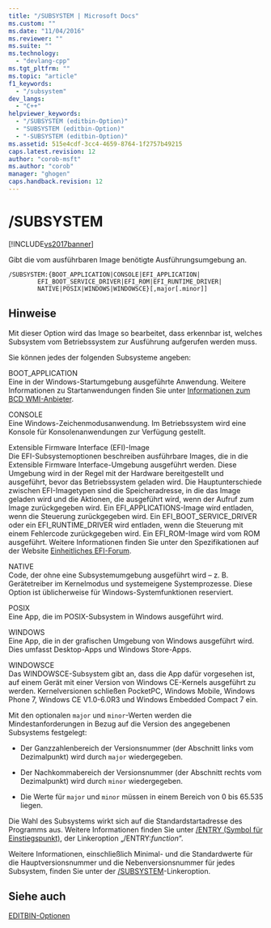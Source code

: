 ```yaml
---
title: "/SUBSYSTEM | Microsoft Docs"
ms.custom: ""
ms.date: "11/04/2016"
ms.reviewer: ""
ms.suite: ""
ms.technology: 
  - "devlang-cpp"
ms.tgt_pltfrm: ""
ms.topic: "article"
f1_keywords: 
  - "/subsystem"
dev_langs: 
  - "C++"
helpviewer_keywords: 
  - "/SUBSYSTEM (editbin-Option)"
  - "SUBSYSTEM (editbin-Option)"
  - "-SUBSYSTEM (editbin-Option)"
ms.assetid: 515e4cdf-3cc4-4659-8764-1f2757b49215
caps.latest.revision: 12
author: "corob-msft"
ms.author: "corob"
manager: "ghogen"
caps.handback.revision: 12
---
```

# /SUBSYSTEM
[!INCLUDE[vs2017banner](../../assembler/inline/includes/vs2017banner.md)]

Gibt die vom ausführbaren Image benötigte Ausführungsumgebung an.  
  
```  
/SUBSYSTEM:{BOOT_APPLICATION|CONSOLE|EFI_APPLICATION|  
        EFI_BOOT_SERVICE_DRIVER|EFI_ROM|EFI_RUNTIME_DRIVER|  
        NATIVE|POSIX|WINDOWS|WINDOWSCE}[,major[.minor]]  
```  
  
## Hinweise  
 Mit dieser Option wird das Image so bearbeitet, dass erkennbar ist, welches Subsystem vom Betriebssystem zur Ausführung aufgerufen werden muss.  
  
 Sie können jedes der folgenden Subsysteme angeben:  
  
 BOOT\_APPLICATION  
 Eine in der Windows\-Startumgebung ausgeführte Anwendung.  Weitere Informationen zu Startanwendungen finden Sie unter [Informationen zum BCD WMI\-Anbieter](http://msdn.microsoft.com/library/aa362639.aspx).  
  
 CONSOLE  
 Eine Windows\-Zeichenmodusanwendung.  Im Betriebssystem wird eine Konsole für Konsolenanwendungen zur Verfügung gestellt.  
  
 Extensible Firmware Interface \(EFI\)\-Image  
 Die EFI\-Subsystemoptionen beschreiben ausführbare Images, die in die Extensible Firmware Interface\-Umgebung ausgeführt werden.  Diese Umgebung wird in der Regel mit der Hardware bereitgestellt und ausgeführt, bevor das Betriebssystem geladen wird.  Die Hauptunterschiede zwischen EFI\-Imagetypen sind die Speicheradresse, in die das Image geladen wird und die Aktionen, die ausgeführt wird, wenn der Aufruf zum Image zurückgegeben wird.  Ein EFI\_APPLICATIONS\-Image wird entladen, wenn die Steuerung zurückgegeben wird.  Ein EFI\_BOOT\_SERVICE\_DRIVER oder ein EFI\_RUNTIME\_DRIVER wird entladen, wenn die Steuerung mit einem Fehlercode zurückgegeben wird.  Ein EFI\_ROM\-Image wird vom ROM ausgeführt.  Weitere Informationen finden Sie unter den Spezifikationen auf der Website [Einheitliches EFI\-Forum](http://www.uefi.org/).  
  
 NATIVE  
 Code, der ohne eine Subsystemumgebung ausgeführt wird – z. B. Gerätetreiber im Kernelmodus und systemeigene Systemprozesse.  Diese Option ist üblicherweise für Windows\-Systemfunktionen reserviert.  
  
 POSIX  
 Eine App, die im POSIX\-Subsystem in Windows ausgeführt wird.  
  
 WINDOWS  
 Eine App, die in der grafischen Umgebung von Windows ausgeführt wird.  Dies umfasst Desktop\-Apps und Windows Store\-Apps.  
  
 WINDOWSCE  
 Das WINDOWSCE\-Subsystem gibt an, dass die App dafür vorgesehen ist, auf einem Gerät mit einer Version von Windows CE\-Kernels ausgeführt zu werden.  Kernelversionen schließen PocketPC, Windows Mobile, Windows Phone 7, Windows CE V1.0\-6.0R3 und Windows Embedded Compact 7 ein.  
  
 Mit den optionalen `major` und `minor`\-Werten werden die Mindestanforderungen in Bezug auf die Version des angegebenen Subsystems festgelegt:  
  
-   Der Ganzzahlenbereich der Versionsnummer \(der Abschnitt links vom Dezimalpunkt\) wird durch `major` wiedergegeben.  
  
-   Der Nachkommabereich der Versionsnummer \(der Abschnitt rechts vom Dezimalpunkt\) wird durch `minor` wiedergegeben.  
  
-   Die Werte für `major` und `minor` müssen in einem Bereich von 0 bis 65.535 liegen.  
  
 Die Wahl des Subsystems wirkt sich auf die Standardstartadresse des Programms aus.  Weitere Informationen finden Sie unter [\/ENTRY \(Symbol für Einstiegspunkt\)](../../build/reference/entry-entry-point-symbol.md), der Linkeroption „\/ENTRY:*function*“.  
  
 Weitere Informationen, einschließlich Minimal\- und die Standardwerte für die Hauptversionsnummer und die Nebenversionsnummer für jedes Subsystem, finden Sie unter der [\/SUBSYSTEM](../../build/reference/subsystem-specify-subsystem.md)\-Linkeroption.  
  
## Siehe auch  
 [EDITBIN\-Optionen](../../build/reference/editbin-options.md)
